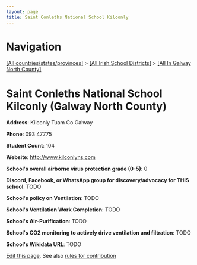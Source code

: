 ```yaml
---
layout: page
title: Saint Conleths National School Kilconly
---
```

# Navigation

[[All countries/states/provinces]](../../..) > [[All Irish School Districts]](../..) > [[All In Galway North County]](..)

# Saint Conleths National School Kilconly (Galway North County)

**Address**: Kilconly Tuam Co Galway

**Phone**: 093 47775

**Student Count**: 104

**Website**: <http://www.kilconlyns.com>

**School's overall airborne virus protection grade (0-5)**: 0

**Discord, Facebook, or WhatsApp group for discovery/advocacy for THIS school**: TODO

**School's policy on Ventilation**: TODO

**School's Ventilation Work Completion**: TODO

**School's Air-Purification**: TODO

**School's CO2 monitoring to actively drive ventilation and filtration**: TODO

**School's Wikidata URL**: TODO


[Edit this page](https://github.com/ventilate-schools/Ireland/edit/main/./Galway_North_County/Saint_Conleths_National_School_Kilconly.md). See also [rules for contribution](../../../contribution-rules/)